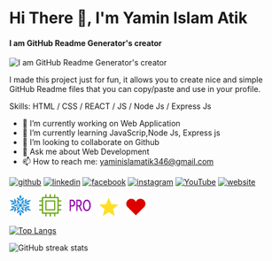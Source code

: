 # Hi There 👋, I'm Yamin Islam Atik
#### I am GitHub Readme Generator's creator
![I am GitHub Readme Generator's creator](https://media.licdn.com/dms/image/D5616AQGt_gBZiOaI1A/profile-displaybackgroundimage-shrink_350_1400/0/1705081247502?e=1715212800&v=beta&t=HIpeJWaX-E7ZuSGKM3YM0xdwdxiDuuatPo7BXpUZ9Zo)

I made this project just for fun, it allows you to create nice and simple GitHub Readme files that you can copy/paste and use in your profile.

Skills: HTML / CSS /  REACT / JS / Node Js / Express Js

- 🔭 I’m currently working on Web Application 
- 🌱 I’m currently learning JavaScrip,Node Js, Express js 
- 👯 I’m looking to collaborate on Github 
- 💬 Ask me about Web Development 
- 📫 How to reach me: yaminislamatik346@gmail.com 


[<img src='https://cdn.jsdelivr.net/npm/simple-icons@3.0.1/icons/github.svg' alt='github' height='40'>](https://github.com/yaminislamatik)  [<img src='https://cdn.jsdelivr.net/npm/simple-icons@3.0.1/icons/linkedin.svg' alt='linkedin' height='40'>](https://www.linkedin.com/in/yaminislamatik/)  [<img src='https://cdn.jsdelivr.net/npm/simple-icons@3.0.1/icons/facebook.svg' alt='facebook' height='40'>](https://www.facebook.com/yaminislamatik)  [<img src='https://cdn.jsdelivr.net/npm/simple-icons@3.0.1/icons/instagram.svg' alt='instagram' height='40'>](https://www.instagram.com/yaminislamatik/)  [<img src='https://cdn.jsdelivr.net/npm/simple-icons@3.0.1/icons/youtube.svg' alt='YouTube' height='40'>](https://www.youtube.com/channel/yaminislamatikyt)  [<img src='https://cdn.jsdelivr.net/npm/simple-icons@3.0.1/icons/icloud.svg' alt='website' height='40'>](http://webdevatik.com/)  

<a href='https://archiveprogram.github.com/'><img src='https://raw.githubusercontent.com/acervenky/animated-github-badges/master/assets/acbadge.gif' width='40' height='40'></a> <a href='https://docs.github.com/en/developers'><img src='https://raw.githubusercontent.com/acervenky/animated-github-badges/master/assets/devbadge.gif' width='40' height='40'></a> <a href='https://github.com/pricing'><img src='https://raw.githubusercontent.com/acervenky/animated-github-badges/master/assets/pro.gif' width='40' height='40'></a> <a href='https://stars.github.com/'><img src='https://raw.githubusercontent.com/acervenky/animated-github-badges/master/assets/starbadge.gif' width='35' height='35'></a> <a href='https://docs.github.com/en/github/supporting-the-open-source-community-with-github-sponsors'><img src='https://raw.githubusercontent.com/acervenky/animated-github-badges/master/assets/sponsorbadge.gif' width='35' height='35'></a> 

[![Top Langs](https://github-readme-stats.vercel.app/api/top-langs/?username=yaminislamatik)](https://github.com/anuraghazra/github-readme-stats)

![GitHub streak stats](https://streak-stats.demolab.com/?user=yaminislamatik)  

